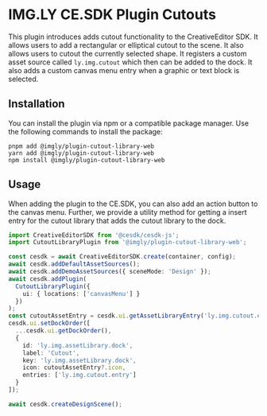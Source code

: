 # IMG.LY CE.SDK Plugin Cutouts

This plugin introduces adds cutout functionality to the CreativeEditor SDK.
It allows users to add a rectangular or elliptical cutout to the scene. It also allows users to cutout the currently selected shape.
It registers a custom asset source called `ly.img.cutout` which then can be added to the dock.
It also adds a custom canvas menu entry when a graphic or text block is selected.

## Installation

You can install the plugin via npm or a compatible package manager. Use the following commands to install the package:

```
pnpm add @imgly/plugin-cutout-library-web
yarn add @imgly/plugin-cutout-library-web
npm install @imgly/plugin-cutout-library-web
```

## Usage

When adding the plugin to the CE.SDK, you can also add an action button to the canvas menu. Further, we provide a utility method for getting a insert entry for the cutout library that adds the cutout library to the dock.

```typescript
import CreativeEditorSDK from '@cesdk/cesdk-js';
import CutoutLibraryPlugin from '@imgly/plugin-cutout-library-web';

const cesdk = await CreativeEditorSDK.create(container, config);
await cesdk.addDefaultAssetSources();
await cesdk.addDemoAssetSources({ sceneMode: 'Design' });
await cesdk.addPlugin(
  CutoutLibraryPlugin({
    ui: { locations: ['canvasMenu'] }
  })
);
const cutoutAssetEntry = cesdk.ui.getAssetLibraryEntry('ly.img.cutout.entry');
cesdk.ui.setDockOrder([
  ...cesdk.ui.getDockOrder(),
  {
    id: 'ly.img.assetLibrary.dock',
    label: 'Cutout',
    key: 'ly.img.assetLibrary.dock',
    icon: cutoutAssetEntry?.icon,
    entries: ['ly.img.cutout.entry']
  }
]);

await cesdk.createDesignScene();
```
